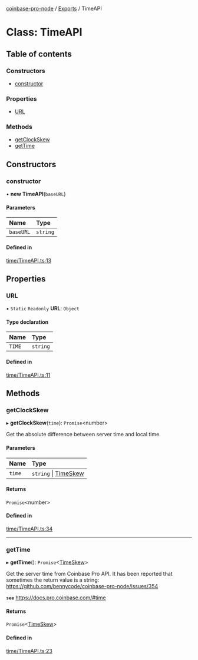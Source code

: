 [coinbase-pro-node](../README.md) / [Exports](../modules.md) / TimeAPI

# Class: TimeAPI

## Table of contents

### Constructors

- [constructor](timeapi.md#constructor)

### Properties

- [URL](timeapi.md#url)

### Methods

- [getClockSkew](timeapi.md#getclockskew)
- [getTime](timeapi.md#gettime)

## Constructors

### constructor

• **new TimeAPI**(`baseURL`)

#### Parameters

| Name      | Type     |
| :-------- | :------- |
| `baseURL` | `string` |

#### Defined in

[time/TimeAPI.ts:13](https://github.com/bennycode/coinbase-pro-node/blob/4fcd15c/src/time/TimeAPI.ts#L13)

## Properties

### URL

▪ `Static` `Readonly` **URL**: `Object`

#### Type declaration

| Name   | Type     |
| :----- | :------- |
| `TIME` | `string` |

#### Defined in

[time/TimeAPI.ts:11](https://github.com/bennycode/coinbase-pro-node/blob/4fcd15c/src/time/TimeAPI.ts#L11)

## Methods

### getClockSkew

▸ **getClockSkew**(`time`): `Promise`<number\>

Get the absolute difference between server time and local time.

#### Parameters

| Name   | Type                                              |
| :----- | :------------------------------------------------ |
| `time` | `string` \| [TimeSkew](../interfaces/timeskew.md) |

#### Returns

`Promise`<number\>

#### Defined in

[time/TimeAPI.ts:34](https://github.com/bennycode/coinbase-pro-node/blob/4fcd15c/src/time/TimeAPI.ts#L34)

---

### getTime

▸ **getTime**(): `Promise`<[TimeSkew](../interfaces/timeskew.md)\>

Get the server time from Coinbase Pro API. It has been reported that sometimes the return value is a string: https://github.com/bennycode/coinbase-pro-node/issues/354

**`see`** https://docs.pro.coinbase.com/#time

#### Returns

`Promise`<[TimeSkew](../interfaces/timeskew.md)\>

#### Defined in

[time/TimeAPI.ts:23](https://github.com/bennycode/coinbase-pro-node/blob/4fcd15c/src/time/TimeAPI.ts#L23)
